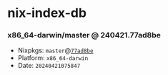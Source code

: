 # nix-index-db
### x86_64-darwin/master @ 240421.77ad8be
- Nixpkgs: `master`@[`77ad8be`](https://github.com/NixOS/nixpkgs/commit/77ad8be7784b3dcd9a7285b18a4cbf381a475189)
- Platform: `x86_64-darwin`
- Date: `20240421075847`
